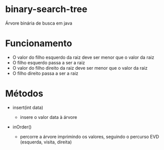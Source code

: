 # binary-search-tree
Árvore binária de busca em java


# Funcionamento
* O valor do filho esquerdo da raiz deve ser menor que o valor da raiz
* O filho esquerdo passa a ser a raiz
* O valor do filho direito da raiz deve ser menor que o valor da raiz
* O filho direito passa a ser a raiz

# Métodos
* insert(int data)
  * insere o valor data à árvore
  
* inOrder()
  * percorre a árvore imprimindo os valores, seguindo o percurso EVD (esquerda, visita, direita) 
